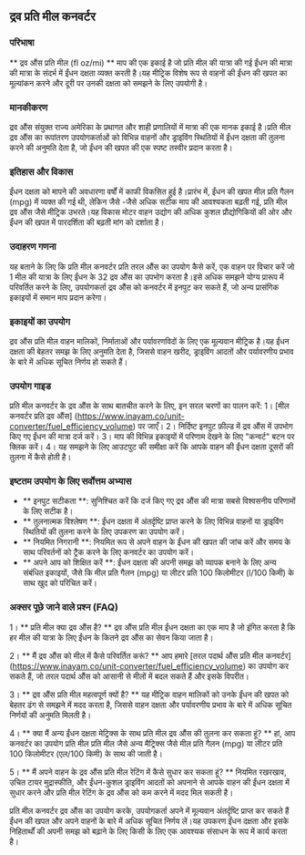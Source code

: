 ## द्रव प्रति मील कनवर्टर

### परिभाषा
** द्रव औंस प्रति मील (fl oz/mi) ** माप की एक इकाई है जो प्रति मील की यात्रा की गई ईंधन की मात्रा की मात्रा के संदर्भ में ईंधन दक्षता व्यक्त करती है।यह मीट्रिक विशेष रूप से वाहनों की ईंधन की खपत का मूल्यांकन करने और दूरी पर उनकी दक्षता को समझने के लिए उपयोगी है।

### मानकीकरण
द्रव औंस संयुक्त राज्य अमेरिका के प्रथागत और शाही प्रणालियों में मात्रा की एक मानक इकाई है।प्रति मील द्रव औंस का रूपांतरण उपयोगकर्ताओं को विभिन्न वाहनों और ड्राइविंग स्थितियों में ईंधन दक्षता की तुलना करने की अनुमति देता है, जो ईंधन की खपत की एक स्पष्ट तस्वीर प्रदान करता है।

### इतिहास और विकास
ईंधन दक्षता को मापने की अवधारणा वर्षों में काफी विकसित हुई है।प्रारंभ में, ईंधन की खपत मील प्रति गैलन (mpg) में व्यक्त की गई थी, लेकिन जैसे -जैसे अधिक सटीक माप की आवश्यकता बढ़ती गई, प्रति मील द्रव औंस जैसे मीट्रिक उभरते।यह विकास मोटर वाहन उद्योग की अधिक कुशल प्रौद्योगिकियों की ओर और ईंधन की खपत में पारदर्शिता की बढ़ती मांग को दर्शाता है।

### उदाहरण गणना
यह बताने के लिए कि प्रति मील कनवर्टर प्रति तरल औंस का उपयोग कैसे करें, एक वाहन पर विचार करें जो 1 मील की यात्रा के लिए ईंधन के 32 द्रव औंस का उपभोग करता है।इसे अधिक समझने योग्य प्रारूप में परिवर्तित करने के लिए, उपयोगकर्ता द्रव औंस को कनवर्टर में इनपुट कर सकते हैं, जो अन्य प्रासंगिक इकाइयों में समान माप प्रदान करेगा।

### इकाइयों का उपयोग
द्रव औंस प्रति मील वाहन मालिकों, निर्माताओं और पर्यावरणविदों के लिए एक मूल्यवान मीट्रिक है।यह ईंधन दक्षता की बेहतर समझ के लिए अनुमति देता है, जिससे वाहन खरीद, ड्राइविंग आदतों और पर्यावरणीय प्रभाव के बारे में अधिक सूचित निर्णय हो सकते हैं।

### उपयोग गाइड
प्रति मील कनवर्टर के द्रव औंस के साथ बातचीत करने के लिए, इन सरल चरणों का पालन करें:
1। [मील कनवर्टर प्रति द्रव औंस] (https://www.inayam.co/unit-converter/fuel_efficiency_volume) पर जाएँ।
2। निर्दिष्ट इनपुट फ़ील्ड में द्रव औंस में उपभोग किए गए ईंधन की मात्रा दर्ज करें।
3। माप की विभिन्न इकाइयों में परिणाम देखने के लिए "कन्वर्ट" बटन पर क्लिक करें।
4। यह समझने के लिए आउटपुट की समीक्षा करें कि आपके वाहन की ईंधन दक्षता दूसरों की तुलना में कैसे होती है।

### इष्टतम उपयोग के लिए सर्वोत्तम अभ्यास
- ** इनपुट सटीकता **: सुनिश्चित करें कि दर्ज किए गए द्रव औंस की मात्रा सबसे विश्वसनीय परिणामों के लिए सटीक है।
- ** तुलनात्मक विश्लेषण **: ईंधन दक्षता में अंतर्दृष्टि प्राप्त करने के लिए विभिन्न वाहनों या ड्राइविंग स्थितियों की तुलना करने के लिए उपकरण का उपयोग करें।
- ** नियमित निगरानी **: नियमित रूप से अपने वाहन के ईंधन की खपत की जांच करें और समय के साथ परिवर्तनों को ट्रैक करने के लिए कनवर्टर का उपयोग करें।
- ** अपने आप को शिक्षित करें **: ईंधन दक्षता की अपनी समझ को व्यापक बनाने के लिए अन्य संबंधित इकाइयों, जैसे कि मील प्रति गैलन (mpg) या लीटर प्रति 100 किलोमीटर (l/100 किमी) के साथ खुद को परिचित करें।

### अक्सर पूछे जाने वाले प्रश्न (FAQ)

1। ** प्रति मील क्या द्रव औंस है? **
द्रव औंस प्रति मील ईंधन दक्षता का एक माप है जो इंगित करता है कि हर मील की यात्रा के लिए ईंधन के कितने द्रव औंस का सेवन किया जाता है।

2। ** मैं द्रव औंस को मील में कैसे परिवर्तित करूं? **
आप हमारे [तरल पदार्थ औंस प्रति मील कनवर्टर] (https://www.inayam.co/unit-converter/fuel_efficiency_volume) का उपयोग कर सकते हैं, जो तरल पदार्थ औंस को आसानी से मीलों में बदल सकते हैं और इसके विपरीत।

3। ** द्रव औंस प्रति मील महत्वपूर्ण क्यों है? **
यह मीट्रिक वाहन मालिकों को उनके ईंधन की खपत को बेहतर ढंग से समझने में मदद करता है, जिससे वाहन दक्षता और पर्यावरणीय प्रभाव के बारे में अधिक सूचित निर्णयों की अनुमति मिलती है।

4। ** क्या मैं अन्य ईंधन दक्षता मेट्रिक्स के साथ प्रति मील द्रव औंस की तुलना कर सकता हूं? **
हां, आप कनवर्टर का उपयोग प्रति मील प्रति मील जैसे अन्य मैट्रिक्स जैसे मील प्रति गैलन (mpg) या लीटर प्रति 100 किलोमीटर (एल/100 किमी) के साथ की जाती है।

5। ** मैं अपने वाहन के द्रव औंस प्रति मील रेटिंग में कैसे सुधार कर सकता हूं? **
नियमित रखरखाव, उचित टायर मुद्रास्फीति, और ईंधन-कुशल ड्राइविंग आदतों को अपनाने से आपके वाहन की ईंधन दक्षता में सुधार करने और प्रति मील रेटिंग के द्रव औंस को कम करने में मदद मिल सकती है।

प्रति मील कनवर्टर द्रव औंस का उपयोग करके, उपयोगकर्ता अपने में मूल्यवान अंतर्दृष्टि प्राप्त कर सकते हैं ईंधन की खपत और अपने वाहनों के बारे में अधिक सूचित निर्णय लें।यह उपकरण ईंधन दक्षता और इसके निहितार्थों की अपनी समझ को बढ़ाने के लिए किसी के लिए एक आवश्यक संसाधन के रूप में कार्य करता है।